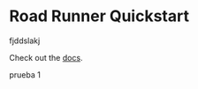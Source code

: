 # Road Runner Quickstart
fjddslakj

Check out the [docs](https://rr.brott.dev/docs/v1-0/tuning/).

prueba 1